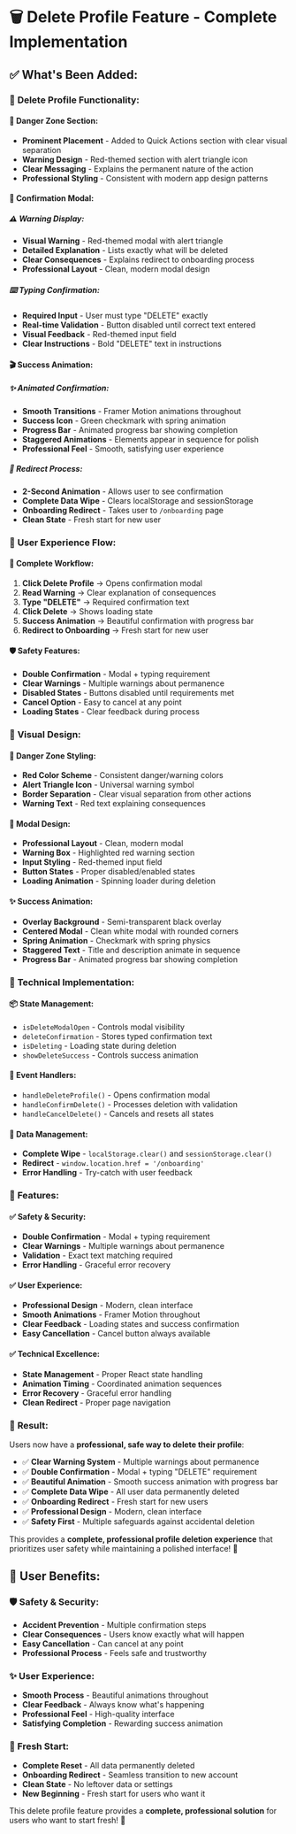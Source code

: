 # 🗑️ Delete Profile Feature - Complete Implementation

## ✅ **What's Been Added:**

### 🚨 **Delete Profile Functionality:**

#### **🔴 Danger Zone Section:**
- **Prominent Placement** - Added to Quick Actions section with clear visual separation
- **Warning Design** - Red-themed section with alert triangle icon
- **Clear Messaging** - Explains the permanent nature of the action
- **Professional Styling** - Consistent with modern app design patterns

#### **📝 Confirmation Modal:**

##### **⚠️ Warning Display:**
- **Visual Warning** - Red-themed modal with alert triangle
- **Detailed Explanation** - Lists exactly what will be deleted
- **Clear Consequences** - Explains redirect to onboarding process
- **Professional Layout** - Clean, modern modal design

##### **⌨️ Typing Confirmation:**
- **Required Input** - User must type "DELETE" exactly
- **Real-time Validation** - Button disabled until correct text entered
- **Visual Feedback** - Red-themed input field
- **Clear Instructions** - Bold "DELETE" text in instructions

#### **🎬 Success Animation:**

##### **✨ Animated Confirmation:**
- **Smooth Transitions** - Framer Motion animations throughout
- **Success Icon** - Green checkmark with spring animation
- **Progress Bar** - Animated progress bar showing completion
- **Staggered Animations** - Elements appear in sequence for polish
- **Professional Feel** - Smooth, satisfying user experience

##### **🔄 Redirect Process:**
- **2-Second Animation** - Allows user to see confirmation
- **Complete Data Wipe** - Clears localStorage and sessionStorage
- **Onboarding Redirect** - Takes user to `/onboarding` page
- **Clean State** - Fresh start for new user

### 🎯 **User Experience Flow:**

#### **📱 Complete Workflow:**
1. **Click Delete Profile** → Opens confirmation modal
2. **Read Warning** → Clear explanation of consequences
3. **Type "DELETE"** → Required confirmation text
4. **Click Delete** → Shows loading state
5. **Success Animation** → Beautiful confirmation with progress bar
6. **Redirect to Onboarding** → Fresh start for new user

#### **🛡️ Safety Features:**
- **Double Confirmation** - Modal + typing requirement
- **Clear Warnings** - Multiple warnings about permanence
- **Disabled States** - Buttons disabled until requirements met
- **Cancel Option** - Easy to cancel at any point
- **Loading States** - Clear feedback during process

### 🎨 **Visual Design:**

#### **🔴 Danger Zone Styling:**
- **Red Color Scheme** - Consistent danger/warning colors
- **Alert Triangle Icon** - Universal warning symbol
- **Border Separation** - Clear visual separation from other actions
- **Warning Text** - Red text explaining consequences

#### **📱 Modal Design:**
- **Professional Layout** - Clean, modern modal
- **Warning Box** - Highlighted red warning section
- **Input Styling** - Red-themed input field
- **Button States** - Proper disabled/enabled states
- **Loading Animation** - Spinning loader during deletion

#### **✨ Success Animation:**
- **Overlay Background** - Semi-transparent black overlay
- **Centered Modal** - Clean white modal with rounded corners
- **Spring Animation** - Checkmark with spring physics
- **Staggered Text** - Title and description animate in sequence
- **Progress Bar** - Animated progress bar showing completion

### 🔧 **Technical Implementation:**

#### **📦 State Management:**
- `isDeleteModalOpen` - Controls modal visibility
- `deleteConfirmation` - Stores typed confirmation text
- `isDeleting` - Loading state during deletion
- `showDeleteSuccess` - Controls success animation

#### **🎯 Event Handlers:**
- `handleDeleteProfile()` - Opens confirmation modal
- `handleConfirmDelete()` - Processes deletion with validation
- `handleCancelDelete()` - Cancels and resets all states

#### **💾 Data Management:**
- **Complete Wipe** - `localStorage.clear()` and `sessionStorage.clear()`
- **Redirect** - `window.location.href = '/onboarding'`
- **Error Handling** - Try-catch with user feedback

### 🚀 **Features:**

#### **✅ Safety & Security:**
- **Double Confirmation** - Modal + typing requirement
- **Clear Warnings** - Multiple warnings about permanence
- **Validation** - Exact text matching required
- **Error Handling** - Graceful error recovery

#### **✅ User Experience:**
- **Professional Design** - Modern, clean interface
- **Smooth Animations** - Framer Motion throughout
- **Clear Feedback** - Loading states and success confirmation
- **Easy Cancellation** - Cancel button always available

#### **✅ Technical Excellence:**
- **State Management** - Proper React state handling
- **Animation Timing** - Coordinated animation sequences
- **Error Recovery** - Graceful error handling
- **Clean Redirect** - Proper page navigation

### 🎉 **Result:**

Users now have a **professional, safe way to delete their profile**:

- ✅ **Clear Warning System** - Multiple warnings about permanence
- ✅ **Double Confirmation** - Modal + typing "DELETE" requirement
- ✅ **Beautiful Animation** - Smooth success animation with progress bar
- ✅ **Complete Data Wipe** - All user data permanently deleted
- ✅ **Onboarding Redirect** - Fresh start for new users
- ✅ **Professional Design** - Modern, clean interface
- ✅ **Safety First** - Multiple safeguards against accidental deletion

This provides a **complete, professional profile deletion experience** that prioritizes user safety while maintaining a polished interface! 🎉

## 🎯 **User Benefits:**

### **🛡️ Safety & Security:**
- **Accident Prevention** - Multiple confirmation steps
- **Clear Consequences** - Users know exactly what will happen
- **Easy Cancellation** - Can cancel at any point
- **Professional Process** - Feels safe and trustworthy

### **✨ User Experience:**
- **Smooth Process** - Beautiful animations throughout
- **Clear Feedback** - Always know what's happening
- **Professional Feel** - High-quality interface
- **Satisfying Completion** - Rewarding success animation

### **🔄 Fresh Start:**
- **Complete Reset** - All data permanently deleted
- **Onboarding Redirect** - Seamless transition to new account
- **Clean State** - No leftover data or settings
- **New Beginning** - Fresh start for users who want it

This delete profile feature provides a **complete, professional solution** for users who want to start fresh! 🎉
